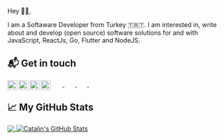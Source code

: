 Hey 👋🏻,

I am a Softaware Developer from Turkey 🇹🇷🇹. I am interested in, write about and develop (open source) software solutions for and with JavaScript, ReactJs, Go, Flutter and NodeJS.

## 📬 Get in touch
  &nbsp;&nbsp;&nbsp;&nbsp;&nbsp;&nbsp;<a target="_blank" href="https://www.linkedin.com/in/kubraturann/">
    <img align="left" alt="Kübra's LinkdeIn" width="22px" src="https://cdn.jsdelivr.net/npm/simple-icons@v3/icons/linkedin.svg" />
  </a>
  &nbsp;&nbsp;&nbsp;&nbsp;&nbsp;&nbsp;<a target="_blank" href="https://twitter.com/Engkubra14">
    <img align="left" alt="Kübra's Twitter" width="22px" src="https://cdn.jsdelivr.net/npm/simple-icons@v3/icons/twitter.svg" />
  </a>
  &nbsp;&nbsp;&nbsp;&nbsp;&nbsp;&nbsp;<a target="_blank" href="https://medium.com/@kubraturan">
    <img align="left" alt="Kübra's Medium" width="22px" src="https://cdn.jsdelivr.net/npm/simple-icons@v3/icons/medium.svg" />
  </a>
 &nbsp;&nbsp;&nbsp;&nbsp;&nbsp;&nbsp;<a target="_blank" href="https://www.instagram.com/kubraturankanat/">
    <img align="left" alt="Kübra's Instagram" width="22px" src="https://cdn.jsdelivr.net/npm/simple-icons@v3/icons/instagram.svg" />
  </a>
  
## &#x1f4c8; My GitHub Stats

<a href="https://github.com/kubraturan/kubraturan">
  <img align="center" src="https://github-readme-stats.vercel.app/api/top-langs/?username=kubraturan&hide=java,html&title_color=ffffff&text_color=c9cacc&icon_color=2bbc8a&bg_color=1d1f21" />
</a>

<a href="https://github.com/kubraturan/kubraturan">
  <img align="center" src="https://github-readme-stats.vercel.app/api?username=kubraturan&show_icons=true&line_height=27&count_private=true&title_color=ffffff&text_color=c9cacc&icon_color=2bbc8a&bg_color=1d1f21" alt="Catalin's GitHub Stats" />
</a>
